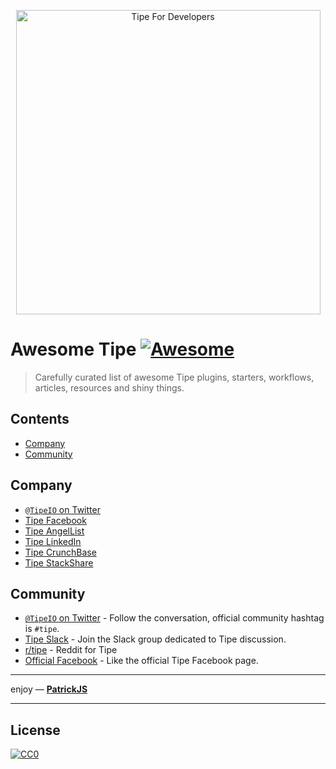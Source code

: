 <p align="center">
  <a href="https://tipe.io">
    <img width="487" alt="Tipe For Developers" src="https://user-images.githubusercontent.com/1016365/32705887-92e25d68-c7cd-11e7-9751-acdc196e7cb8.png">
  </a>
</p>

# Awesome Tipe [![Awesome](https://cdn.rawgit.com/sindresorhus/awesome/d7305f38d29fed78fa85652e3a63e154dd8e8829/media/badge.svg)](https://github.com/sindresorhus/awesome)
> Carefully curated list of awesome Tipe plugins, starters, workflows, articles, resources and shiny things.

## Contents
- [Company](#company)
- [Community](#community)


## Company
 - [`@TipeIO` on Twitter](https://twitter.com/tipeio)
 - [Tipe Facebook](https://www.facebook.com/tipecms/)
 - [Tipe AngelList](https://angel.co/tipe)
 - [Tipe LinkedIn](https://www.linkedin.com/company/tipeio)
 - [Tipe CrunchBase](https://www.crunchbase.com/organization/tipe)
 - [Tipe StackShare](https://stackshare.io/tipe)

## Community
- [`@TipeIO` on Twitter](https://twitter.com/tipeio) - Follow the conversation, official community hashtag is `#tipe`.
- [Tipe Slack](https://tipe-community.slack.com) - Join the Slack group dedicated to Tipe discussion.
- [r/tipe](https://www.reddit.com/r/tipe/) - Reddit for Tipe
- [Official Facebook](https://www.facebook.com/tipecms/) - Like the official Tipe Facebook page.

___

enjoy — [**PatrickJS**](https://twitter.com/gdi2290)

___

## License

[![CC0](https://licensebuttons.net/p/zero/1.0/88x31.png)](https://creativecommons.org/publicdomain/zero/1.0/)

